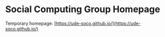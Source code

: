 # Social Computing Group Homepage

Temporary homepage: [https://ude-soco.github.io/](https://ude-soco.github.io/)